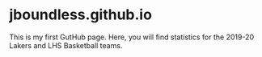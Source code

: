# jboundless.github.io
This is my first GutHub page.  Here, you will find statistics for the 2019-20 Lakers and LHS Basketball teams.
